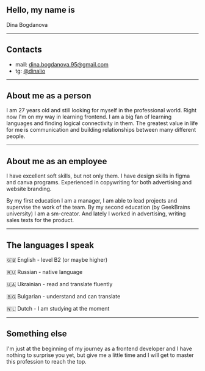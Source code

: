## Hello, my name is
 Dina Bogdanova
 
***

## Contacts 
 - mail: dina.bogdanova.95@gmail.com 
 - tg: [@dinalio](https://t.me/dinalio/)
 
***

## About me as a person 
 
I am 27 years old and still looking for myself in the professional world. Right now I'm on my way in learning frontend.
I am a big fan of learning languages and finding logical connectivity in them. The greatest value in life for me is communication and building relationships between many different people. 

***

## About me as an employee
I have excellent soft skills, but not only them.
I have design skills in figma and canva programs.
Experienced in copywriting for both advertising and website branding. 

By my first education I am a manager, I am able to lead projects and supervise the work of the team. 
By my second education (by GeekBrains university) I am a sm-creator.
And lately I worked in advertising, writing sales texts for the product. 

***

## The languages I speak

:uk: English - level B2 (or maybe higher) 

:ru: Russian - native language 

:ukraine: Ukrainian - read and translate fluently

:bulgaria: Bulgarian - understand and can translate 

:netherlands: Dutch - I am studying at the moment

***

## Something else

I'm just at the beginning of my journey as a frontend developer and I have nothing to surprise you yet, but give me a little time and I will get to master this profession to reach the top. 

